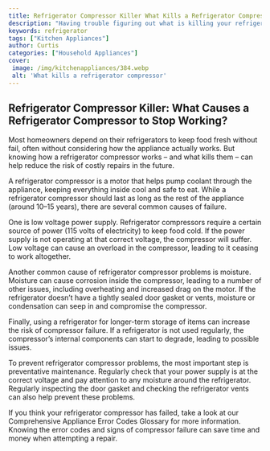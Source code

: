 ```yaml
---
title: Refrigerator Compressor Killer What Kills a Refrigerator Compressor
description: "Having trouble figuring out what is killing your refrigerator compressor Learn the tell-tale signs and common culprits that are likely to blame for a malfunctioning refrigerator compressor"
keywords: refrigerator
tags: ["Kitchen Appliances"]
author: Curtis
categories: ["Household Appliances"]
cover: 
 image: /img/kitchenappliances/384.webp
 alt: 'What kills a refrigerator compressor'
---
```

## Refrigerator Compressor Killer: What Causes a Refrigerator Compressor to Stop Working?

Most homeowners depend on their refrigerators to keep food fresh without fail, often without considering how the appliance actually works. But knowing how a refrigerator compressor works – and what kills them – can help reduce the risk of costly repairs in the future. 

A refrigerator compressor is a motor that helps pump coolant through the appliance, keeping everything inside cool and safe to eat. While a refrigerator compressor should last as long as the rest of the appliance (around 10–15 years), there are several common causes of failure. 

One is low voltage power supply. Refrigerator compressors require a certain source of power (115 volts of electricity) to keep food cold. If the power supply is not operating at that correct voltage, the compressor will suffer. Low voltage can cause an overload in the compressor, leading to it ceasing to work altogether. 

Another common cause of refrigerator compressor problems is moisture. Moisture can cause corrosion inside the compressor, leading to a number of other issues, including overheating and increased drag on the motor. If the refrigerator doesn’t have a tightly sealed door gasket or vents, moisture or condensation can seep in and compromise the compressor. 

Finally, using a refrigerator for longer-term storage of items can increase the risk of compressor failure. If a refrigerator is not used regularly, the compressor’s internal components can start to degrade, leading to possible issues.

To prevent refrigerator compressor problems, the most important step is preventative maintenance. Regularly check that your power supply is at the correct voltage and pay attention to any moisture around the refrigerator. Regularly inspecting the door gasket and checking the refrigerator vents can also help prevent these problems. 

If you think your refrigerator compressor has failed, take a look at our Comprehensive Appliance Error Codes Glossary for more information. Knowing the error codes and signs of compressor failure can save time and money when attempting a repair.
